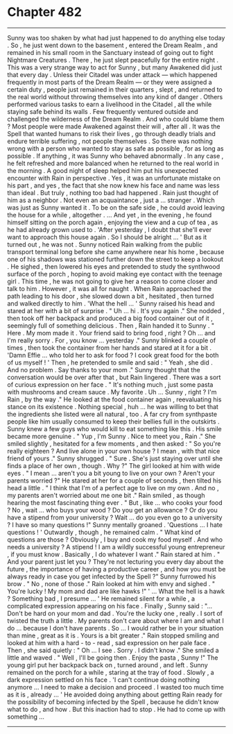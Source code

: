 
# Chapter 482


---

Sunny was too shaken by what had just happened to do anything else today . So , he just went down to the basement , entered the Dream Realm , and remained in his small room in the Sanctuary instead of going out to fight Nightmare Creatures .
There , he just slept peacefully for the entire night .
This was a very strange way to act for Sunny , but many Awakened did just that every day . Unless their Citadel was under attack — which happened frequently in most parts of the Dream Realm — or they were assigned a certain duty , people just remained in their quarters , slept , and returned to the real world without throwing themselves into any kind of danger .
Others performed various tasks to earn a livelihood in the Citadel , all the while staying safe behind its walls . Few frequently ventured outside and challenged the wilderness of the Dream Realm .
And who could blame them ?
Most people were made Awakened against their will , after all . It was the Spell that wanted humans to risk their lives , go through deadly trials and endure terrible suffering , not people themselves . So there was nothing wrong with a person who wanted to stay as safe as possible , for as long as possible .
If anything , it was Sunny who behaved abnormally .
In any case , he felt refreshed and more balanced when he returned to the real world in the morning . A good night of sleep helped him put his unexpected encounter with Rain in perspective .
Yes , it was an unfortunate mistake on his part , and yes , the fact that she now knew his face and name was less than ideal . But truly , nothing too bad had happened . Rain just thought of him as a neighbor . Not even an acquaintance , just a … stranger .
Which was just as Sunny wanted it . To be on the safe side , he could avoid leaving the house for a while , altogether .
… And yet , in the evening , he found himself sitting on the porch again , enjoying the view and a cup of tea , as he had already grown used to .
'After yesterday , I doubt that she'll ever want to approach this house again . So I should be alright … '
But as it turned out , he was not .
Sunny noticed Rain walking from the public transport terminal long before she came anywhere near his home , because one of his shadows was stationed further down the street to keep a lookout . He sighed , then lowered his eyes and pretended to study the synthwood surface of the porch , hoping to avoid making eye contact with the teenage girl .
This time , he was not going to give her a reason to come closer and talk to him .
However , it was all for naught . When Rain approached the path leading to his door , she slowed down a bit , hesitated , then turned and walked directly to him .
'What the hell … '
Sunny raised his head and stared at her with a bit of surprise .
" Uh … hi . It's you again ."
She nodded , then took off her backpack and produced a big food container out of it , seemingly full of something delicious . Then , Rain handed it to Sunny .
" Here . My mom made it . Your friend said to bring food , right ? Oh … and I'm really sorry . For , you know … yesterday ."
Sunny blinked a couple of times , then took the container from her hands and stared at it for a bit .
'Damn Effie … who told her to ask for food ? I cook great food for the both of us myself ! '
Then , he pretended to smile and said :
" Yeah , she did . And no problem . Say thanks to your mom ."
Sunny thought that the conversation would be over after that , but Rain lingered . There was a sort of curious expression on her face .
" It's nothing much , just some pasta with mushrooms and cream sauce . My favorite . Uh … Sunny , right ? I'm Rain , by the way ."
He looked at the food container again , reevaluating his stance on its existence . Nothing special , huh … he was willing to bet that the ingredients she listed were all natural , too . A far cry from synthpaste people like him usually consumed to keep their bellies full in the outskirts . Sunny knew a few guys who would kill to eat something like this .
His smile became more genuine .
" Yup , I'm Sunny . Nice to meet you , Rain ."
She smiled slightly , hesitated for a few moments , and then asked :
" So you're really eighteen ? And live alone in your own house ? I mean , with that nice friend of yours ."
Sunny shrugged .
" Sure . She's just staying over until she finds a place of her own , though . Why ?"
The girl looked at him with wide eyes .
" I mean … aren't you a bit young to live on your own ? Aren't your parents worried ?"
He stared at her for a couple of seconds , then tilted his head a little .
" I think that I'm of a perfect age to live on my own . And no , my parents aren't worried about me one bit ."
Rain smiled , as though hearing the most fascinating thing ever .
" But , like … who cooks your food ? No , wait … who buys your wood ? Do you get an allowance ? Or do you have a stipend from your university ? Wait … do you even go to a university ? I have so many questions !"
Sunny mentally groaned .
'Questions … I hate questions ! '
Outwardly , though , he remained calm .
" What kind of questions are those ? Obviously , I buy and cook my food myself . And who needs a university ? A stipend ! I am a wildly successful young entrepreneur , if you must know . Basically , I do whatever I want ."
Rain stared at him .
" And your parent just let you ? They're not lecturing you every day about the future , the importance of having a productive career , and how you must be always ready in case you get infected by the Spell ?"
Sunny furrowed his brow .
" No , none of those ."
Rain looked at him with envy and sighed .
" You're lucky ! My mom and dad are like hawks !"
' ... What the hell is a hawk ? Something bad , I presume … '
He remained silent for a while , a complicated expression appearing on his face .
Finally , Sunny said :
"... Don't be hard on your mom and dad . You're the lucky one , really . I sort of twisted the truth a little . My parents don't care about where I am and what I do … because I don't have parents . So … I would rather be in your situation than mine , great as it is . Yours is a bit greater ."
Rain stopped smiling and looked at him with a hard - to - read , sad expression on her pale face . Then , she said quietly :
" Oh … I see . Sorry . I didn't know ."
She smiled a little and waved .
" Well , I'll be going then . Enjoy the pasta , Sunny !"
The young girl put her backpack back on , turned around , and left .
Sunny remained on the porch for a while , staring at the tray of food . Slowly , a dark expression settled on his face .
'I can't continue doing nothing anymore … I need to make a decision and proceed . I wasted too much time as it is , already … '
He avoided doing anything about getting Rain ready for the possibility of becoming infected by the Spell , because he didn't know what to do , and how .
But this inaction had to stop . He had to come up with something …

---

